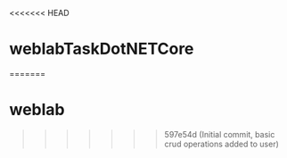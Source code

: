 <<<<<<< HEAD
# weblabTaskDotNETCore
=======
# weblab
>>>>>>> 597e54d (Initial commit, basic crud operations added to user)
